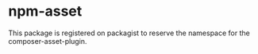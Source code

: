 # npm-asset
This package is registered on packagist to reserve the namespace for the composer-asset-plugin. 
